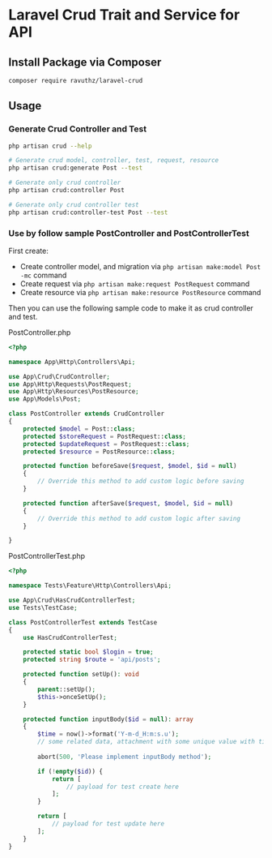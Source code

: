 # Laravel Crud Trait and Service for API

## Install Package via Composer

```bash
composer require ravuthz/laravel-crud
```


## Usage

### Generate Crud Controller and Test
```bash
php artisan crud --help

# Generate crud model, controller, test, request, resource
php artisan crud:generate Post --test

# Generate only crud controller
php artisan crud:controller Post

# Generate only crud controller test
php artisan crud:controller-test Post --test
```

### Use by follow sample PostController and PostControllerTest

First create: 

- Create controller model, and migration via `php artisan make:model Post -mc` command
- Create request via `php artisan make:request PostRequest` command
- Create resource via `php artisan make:resource PostResource` command

Then you can use the following sample code to make it as crud controller and test.

PostController.php
```php
<?php

namespace App\Http\Controllers\Api;

use App\Crud\CrudController;
use App\Http\Requests\PostRequest;
use App\Http\Resources\PostResource;
use App\Models\Post;

class PostController extends CrudController
{
    protected $model = Post::class;
    protected $storeRequest = PostRequest::class;
    protected $updateRequest = PostRequest::class;
    protected $resource = PostResource::class;

    protected function beforeSave($request, $model, $id = null)
    {
        // Override this method to add custom logic before saving
    }

    protected function afterSave($request, $model, $id = null)
    {
        // Override this method to add custom logic after saving
    }

}
```


PostControllerTest.php
```php
<?php

namespace Tests\Feature\Http\Controllers\Api;

use App\Crud\HasCrudControllerTest;
use Tests\TestCase;

class PostControllerTest extends TestCase
{
    use HasCrudControllerTest;

    protected static bool $login = true;
    protected string $route = 'api/posts';

    protected function setUp(): void
    {
        parent::setUp();
        $this->onceSetUp();
    }

    protected function inputBody($id = null): array
    {
        $time = now()->format('Y-m-d_H:m:s.u');
        // some related data, attachment with some unique value with time here
        
        abort(500, 'Please implement inputBody method');

        if (!empty($id)) {
            return [
                // payload for test create here
            ];
        }

        return [
            // payload for test update here
        ];
    }
}

```
